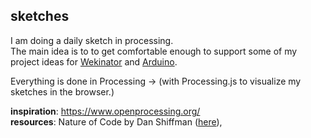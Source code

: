 ## sketches
I am doing a daily sketch in processing.     
The main idea is to to get comfortable enough to support some of my project ideas for [Wekinator](http://www.wekinator.org/) and [Arduino](https://www.arduino.cc/).

Everything is done in Processing -> (with Processing.js to visualize my sketches in the browser.)

__inspiration__: https://www.openprocessing.org/    
__resources__: Nature of Code by Dan Shiffman ([here](http://natureofcode.com/book/)), 
